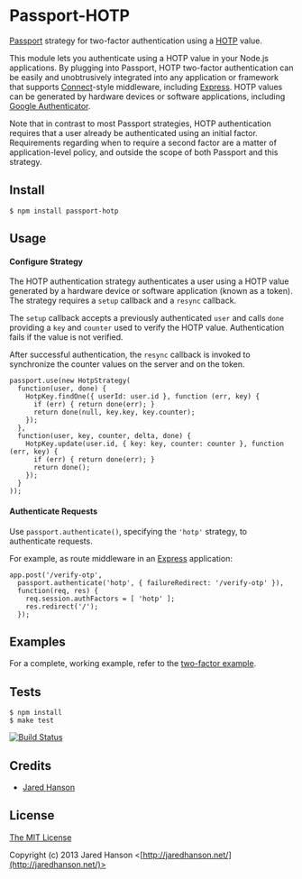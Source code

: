 # Passport-HOTP

[Passport](http://passportjs.org/) strategy for two-factor authentication using
a [HOTP](http://tools.ietf.org/html/rfc4226) value.

This module lets you authenticate using a HOTP value in your Node.js
applications.  By plugging into Passport, HOTP two-factor authentication can be
easily and unobtrusively integrated into any application or framework that
supports [Connect](http://www.senchalabs.org/connect/)-style middleware,
including [Express](http://expressjs.com/).  HOTP values can be generated by
hardware devices or software applications, including [Google Authenticator](https://code.google.com/p/google-authenticator/).

Note that in contrast to most Passport strategies, HOTP authentication requires
that a user already be authenticated using an initial factor.  Requirements
regarding when to require a second factor are a matter of application-level
policy, and outside the scope of both Passport and this strategy.

## Install

    $ npm install passport-hotp

## Usage

#### Configure Strategy

The HOTP authentication strategy authenticates a user using a HOTP value
generated by a hardware device or software application (known as a token).  The
strategy requires a `setup` callback and a `resync` callback.

The `setup` callback accepts a previously authenticated `user` and calls `done`
providing a `key` and `counter` used to verify the HOTP value.  Authentication
fails if the value is not verified.

After successful authentication, the `resync` callback is invoked to synchronize
the counter values on the server and on the token.

    passport.use(new HotpStrategy(
      function(user, done) {
        HotpKey.findOne({ userId: user.id }, function (err, key) {
          if (err) { return done(err); }
          return done(null, key.key, key.counter);
        });
      },
      function(user, key, counter, delta, done) {
        HotpKey.update(user.id, { key: key, counter: counter }, function (err, key) {
          if (err) { return done(err); }
          return done();
        });
      }
    ));

#### Authenticate Requests

Use `passport.authenticate()`, specifying the `'hotp'` strategy, to authenticate
requests.

For example, as route middleware in an [Express](http://expressjs.com/)
application:

    app.post('/verify-otp', 
      passport.authenticate('hotp', { failureRedirect: '/verify-otp' }),
      function(req, res) {
        req.session.authFactors = [ 'hotp' ];
        res.redirect('/');
      });

## Examples

For a complete, working example, refer to the [two-factor example](https://github.com/jaredhanson/passport-hotp/tree/master/examples/two-factor).

## Tests

    $ npm install
    $ make test

[![Build Status](https://secure.travis-ci.org/jaredhanson/passport-hotp.png)](http://travis-ci.org/jaredhanson/passport-hotp)

## Credits

  - [Jared Hanson](http://github.com/jaredhanson)

## License

[The MIT License](http://opensource.org/licenses/MIT)

Copyright (c) 2013 Jared Hanson <[http://jaredhanson.net/](http://jaredhanson.net/)>


